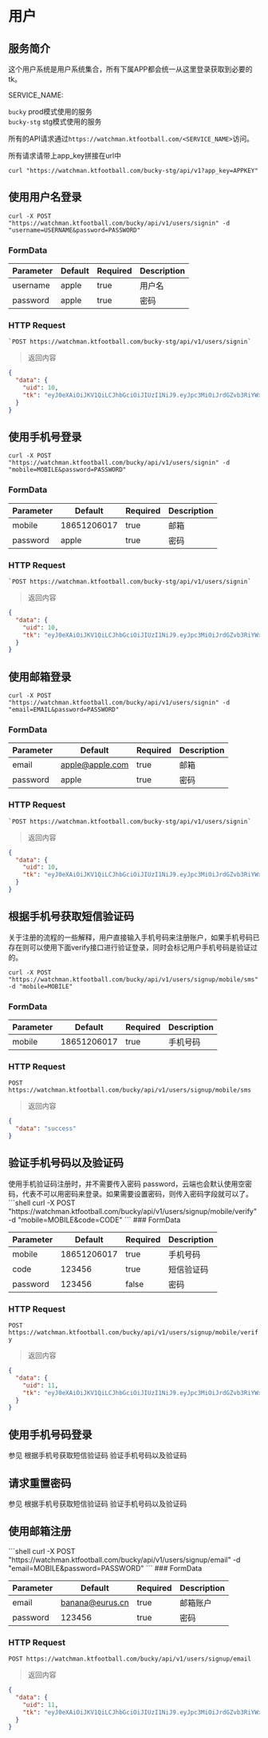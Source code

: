 # 用户

## 服务简介

这个用户系统是用户系统集合，所有下属APP都会统一从这里登录获取到必要的tk。   

SERVICE_NAME:  

`bucky` prod模式使用的服务  
`bucky-stg` stg模式使用的服务  

所有的API请求通过`https://watchman.ktfootball.com/<SERVICE_NAME>`访问。

<aside class="success">
所有请求请带上app_key拼接在url中
</aside>

```shell
curl "https://watchman.ktfootball.com/bucky-stg/api/v1?app_key=APPKEY"
```

## 使用用户名登录

```shell
curl -X POST "https://watchman.ktfootball.com/bucky/api/v1/users/signin" -d "username=USERNAME&password=PASSWORD"
```

### FormData

Parameter | Default | Required | Description
--------- | ------- | ---------| -----------
username|apple|true|用户名
password|apple|true|密码

### HTTP Request

	`POST https://watchman.ktfootball.com/bucky-stg/api/v1/users/signin`

> 返回内容

```json
{
  "data": {
    "uid": 10,
    "tk": "eyJ0eXAiOiJKV1QiLCJhbGciOiJIUzI1NiJ9.eyJpc3MiOiJrdGZvb3RiYWxsIiwic3ViIjoxMCwiZXhwIjoxNDk1Nzk2NDIwLCJhdWQiOjEwfQ.aAr2SB0qLgxvNYz506VESiZYAwMhrBiYEHJQ6llwrAo"
  }
}
```

## 使用手机号登录

```shell
curl -X POST "https://watchman.ktfootball.com/bucky/api/v1/users/signin" -d "mobile=MOBILE&password=PASSWORD"
```

### FormData

Parameter | Default | Required | Description
--------- | ------- | ---------| -----------
mobile|18651206017|true|邮箱
password|apple|true|密码

### HTTP Request

	`POST https://watchman.ktfootball.com/bucky-stg/api/v1/users/signin`

> 返回内容

```json
{
  "data": {
    "uid": 10,
    "tk": "eyJ0eXAiOiJKV1QiLCJhbGciOiJIUzI1NiJ9.eyJpc3MiOiJrdGZvb3RiYWxsIiwic3ViIjoxMCwiZXhwIjoxNDk1Nzk2NDIwLCJhdWQiOjEwfQ.aAr2SB0qLgxvNYz506VESiZYAwMhrBiYEHJQ6llwrAo"
  }
}
```

## 使用邮箱登录

```shell
curl -X POST "https://watchman.ktfootball.com/bucky/api/v1/users/signin" -d "email=EMAIL&password=PASSWORD"
```
### FormData

Parameter | Default | Required | Description
--------- | ------- | ---------| -----------
email|apple@apple.com|true|邮箱
password|apple|true|密码

### HTTP Request

	`POST https://watchman.ktfootball.com/bucky-stg/api/v1/users/signin`

> 返回内容

```json
{
  "data": {
    "uid": 10,
    "tk": "eyJ0eXAiOiJKV1QiLCJhbGciOiJIUzI1NiJ9.eyJpc3MiOiJrdGZvb3RiYWxsIiwic3ViIjoxMCwiZXhwIjoxNDk1Nzk2NDIwLCJhdWQiOjEwfQ.aAr2SB0qLgxvNYz506VESiZYAwMhrBiYEHJQ6llwrAo"
  }
}
```

## 根据手机号获取短信验证码

<aside class="info">
关于注册的流程的一些解释，用户直接输入手机号码来注册账户，如果手机号码已存在则可以使用下面verify接口进行验证登录，同时会标记用户手机号码是验证过的。
</aside>

```shell
curl -X POST "https://watchman.ktfootball.com/bucky/api/v1/users/signup/mobile/sms" -d "mobile=MOBILE"
```
### FormData

Parameter | Default | Required | Description
--------- | ------- | ---------| -----------
mobile|18651206017|true|手机号码

### HTTP Request

  `POST https://watchman.ktfootball.com/bucky/api/v1/users/signup/mobile/sms`

> 返回内容

```json
{
  "data": "success"
}
```

## 验证手机号码以及验证码

<aside class="info">
  使用手机验证码注册时，并不需要传入密码 password，云端也会默认使用空密码，代表不可以用密码来登录。如果需要设置密码，则传入密码字段就可以了。
</aside>
```shell
curl -X POST "https://watchman.ktfootball.com/bucky/api/v1/users/signup/mobile/verify" -d "mobile=MOBILE&code=CODE"
```
### FormData

Parameter | Default | Required | Description
--------- | ------- | ---------| -----------
mobile|18651206017|true|手机号码
code|123456|true|短信验证码
password|123456|false|密码

### HTTP Request

  `POST https://watchman.ktfootball.com/bucky/api/v1/users/signup/mobile/verify`

> 返回内容

```json
{
  "data": {
    "uid": 11,
    "tk": "eyJ0eXAiOiJKV1QiLCJhbGciOiJIUzI1NiJ9.eyJpc3MiOiJrdGZvb3RiYWxsIiwic3ViIjoxMSwiZXhwIjoxNDk1ODU2ODg5LCJhdWQiOjExfQ.xL_T7z7l8-pNsVkIT6qyD7z_CzH7nzYjK9z0GcHMKiM"
  }
}
```

## 使用手机号码登录

<aside class="info">
  参见 根据手机号获取短信验证码 验证手机号码以及验证码
</aside>

## 请求重置密码

<aside class="info">
  参见 根据手机号获取短信验证码 验证手机号码以及验证码
</aside>

## 使用邮箱注册

<aside class="info">
  
</aside>
```shell
curl -X POST "https://watchman.ktfootball.com/bucky/api/v1/users/signup/email" -d "email=MOBILE&password=PASSWORD"
```
### FormData

Parameter | Default | Required | Description
--------- | ------- | ---------| -----------
email|banana@eurus.cn|true|邮箱账户
password|123456|true|密码

### HTTP Request

  `POST https://watchman.ktfootball.com/bucky/api/v1/users/signup/email`

> 返回内容

```json
{
  "data": {
    "uid": 11,
    "tk": "eyJ0eXAiOiJKV1QiLCJhbGciOiJIUzI1NiJ9.eyJpc3MiOiJrdGZvb3RiYWxsIiwic3ViIjoxMSwiZXhwIjoxNDk1ODU2ODg5LCJhdWQiOjExfQ.xL_T7z7l8-pNsVkIT6qyD7z_CzH7nzYjK9z0GcHMKiM"
  }
}
```
